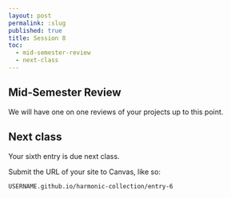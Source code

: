 ```yaml
---
layout: post
permalink: :slug
published: true
title: Session 8
toc:
  - mid-semester-review
  - next-class
---
```


## Mid-Semester Review

We will have one on one reviews of your projects up to this point.

## Next class

Your sixth entry is due next class.

Submit the URL of your site to Canvas, like so:

`USERNAME.github.io/harmonic-collection/entry-6`

